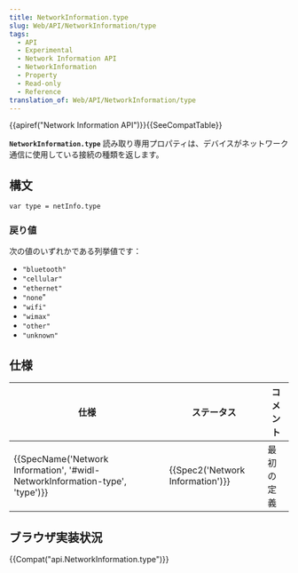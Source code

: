 ```yaml
---
title: NetworkInformation.type
slug: Web/API/NetworkInformation/type
tags:
  - API
  - Experimental
  - Network Information API
  - NetworkInformation
  - Property
  - Read-only
  - Reference
translation_of: Web/API/NetworkInformation/type
---
```

{{apiref("Network Information API")}}{{SeeCompatTable}}

**`NetworkInformation.type`** 読み取り専用プロパティは、デバイスがネットワーク通信に使用している接続の種類を返します。

## 構文

```
var type = netInfo.type
```

### 戻り値

次の値のいずれかである列挙値です：

- `"bluetooth"`
- `"cellular"`
- `"ethernet"`
- `"none`"
- `"wifi"`
- `"wimax"`
- `"other"`
- `"unknown"`

## 仕様

| 仕様                                                                                                 | ステータス                                   | コメント   |
| ---------------------------------------------------------------------------------------------------- | -------------------------------------------- | ---------- |
| {{SpecName('Network Information', '#widl-NetworkInformation-type', 'type')}} | {{Spec2('Network Information')}} | 最初の定義 |

## ブラウザ実装状況

{{Compat("api.NetworkInformation.type")}}

